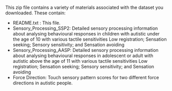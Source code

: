 This zip file contains a variety of materials associated with the dataset you downloaded. These contain:
* README.txt : This file.
* Sensory_Processing_SSP2: Detailed sensory processing information about analysing behavioural responses in children with autistic under the age of 10 with various tactile sensitivities Low registration; Sensation seeking; Sensory sensitivity; and Sensation avoiding
* Sensory_Processing_AASP: Detailed sensory processing information about analysing behavioural responses in adolescent or adult with autistic above the age of 11 with various tactile sensitivities Low registration; Sensation seeking; Sensory sensitivity; and Sensation avoiding
* Force Direction: Touch sensory pattern scores for two different force directions in autistic people.


<!---
kesavankrish/kesavankrish is a ✨ special ✨ repository because its `README.md` (this file) appears on your GitHub profile.
You can click the Preview link to take a look at your changes.
--->
